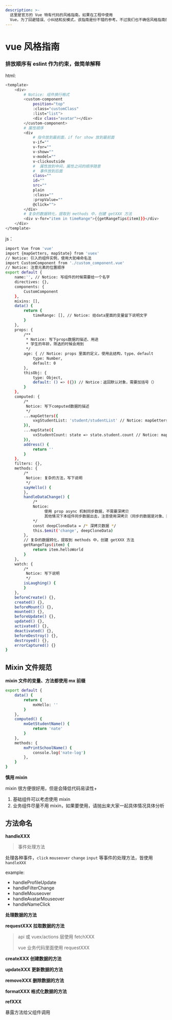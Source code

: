 ```yaml
---
description: >-
  这里是官方的 Vue 特有代码的风格指南。如果在工程中使用
  Vue，为了回避错误、小纠结和反模式，该指南是份不错的参考。不过我们也不确信风格指南的所有内容对于所有的团队或工程都是理想的。所以根据过去的经验、周围的技术栈、个人价值观做出有意义的偏差是可取的。https://cn.vuejs.org/v2/style-guide/
---
```


# vue 风格指南

### 排放顺序有 eslint 作为约束，做简单解释

html:

```bash
<template>
    <div>
        # Notice: 组件换行格式
        <custom-component
            position="top"
            :class="customClass"
            :list="list">
            <div class="avatar"></div>
        </custom-component>
        # 属性顺序
        <div
            # 指令放到最前面，if for show 放到最前面
            v-if=""
            v-for=""
            v-show=""
            v-model=""
            v-clickoutside
            #  属性放到中间，属性之间的顺序随意
            #  事件放到后面
            class=""
            id=""
            src=""
            plain
            :class=""
            :propValue=""
            @click="">
        </div>
        # 复杂的数据转化，提取到 methods 中，创建 getXXX 方法
        <div v-for="item in timeRange">{{getRangeTips(item)}}</div>
    </div>
</template>
```

js：

```bash
import Vue from 'vue'
import {mapGetters, mapState} from 'vuex'
// Notice: 引入的组件实例，使用大驼峰命名法
import CustomComponent from './custom_component.vue'
// Notice: 注意元素的位置顺序
export default {
    name:'', // Notice: 写组件的时候需要给一个名字
    directives: {},
    components: {
        CustomComponent
    },
    mixins: [],
    data() {
        return {
            timeRange: [], // Notice: 给data里面的变量留下说明文字
        }
    },
    props: {
        /**
         * Notice: 写下props数据的描述、用途
         * 学生的年龄，筛选的时候会用到
         */
        age: { // Notice: props 里面的定义，使用此结构，type、default
            type: Number,
            default: 0
        },
        thisObj: {
            type: Object,
            default: () => ({}) // Notice：返回默认对象，需要加括号（）
        }
    },
    computed: {
        /*
         Notice: 写下computed数据的描述
         */
        ...mapGetters({
            vxgStudentList: 'student/studentList' // Notice: mapGetters 里面的变量，加 vxg 前缀
        }),
        ...mapState({
            vxStudentCount: state => state.student.count // Notice: mapState, mapActions, mapMutations 里面的变量，加 vx 前缀
        }),
        address() {
            return ''
        }
    },
    filters: {},
    methods: {
        /*
         Notice: 复杂的方法，写下说明
         */
        sayHello() {
        },
        handleDataChange() {
            /*
            Notice:
                 使用 prop async 机制同步数据，不需要深拷贝
                 其他情况下本组件同步数据出去，注意使用深拷贝（同步的数据是对象、数组）
            */
            const deepCloneData = /* 深拷贝数据 */
            this.$emit('change', deepCloneData)
        },
        // 复杂的数据转化，提取到 methods 中，创建 getXXX 方法
        getRangeTips(item) {
            return item.helloWorld
        }
    },
    watch: {
        /*
         Notice: 写下说明
         */
        isLaughing() {
        }
    },
    beforeCreate() {},
    created() {},
    beforeMount() {},
    mounted() {},
    beforeUpdate() {},
    updated() {},
    activated() {},
    deactivated() {},
    beforeDestroy() {},
    destroyed() {},
    errorCaptured() {}
}
```

## Mixin 文件规范 <a id="vue-&#x6587;&#x4EF6;&#x76F8;&#x5173;&#x89C4;&#x8303;"></a>

**mixin 文件的变量、方法都使用 mx 前缀**

```bash
export default {
    data() {
        return {
            mxHello: ''
        }
    },
    computed() {
        mxGetStudentName() {
            return 'nate'
        }
    },
    methods: {
        mxPrintSchoolName() {
            console.log('nate-log')
        },
    }
}
```

**慎用 mixin**

mixin 很方便很好用，但是会降低代码易读性+

1. 基础组件可以考虑使用 mixin
2. 业务组件尽量不用 mixin，如果要使用，请抛出来大家一起具体情况具体分析

## 方法命名 <a id="vue-&#x6587;&#x4EF6;&#x76F8;&#x5173;&#x89C4;&#x8303;"></a>

**handleXXX**

> 事件处理方法

处理各种事件，`click` `mouseover` `change` `input` 等事件的处理方法，皆使用 `handleXXX`

example:

- handleProfileUpdate
- handleFilterChange
- handleMouseover
- handleAvatarMouseover
- handleNameClick

**处理数据的方法**

**requestXXX 拉取数据的方法**

> api 或 vuex/actions 层使用 fetchXXX
>
> vue 业务代码里面使用 requestXXX

**createXXX 创建数据的方法**

**updateXXX 更新数据的方法**

**removeXXX 删除数据的方法**

**formatXXX 格式化数据的方法**

**refXXX**

暴露方法给父组件调用
